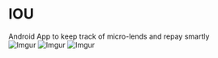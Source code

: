 # IOU
Android App to keep track of micro-lends and repay smartly<br>
![Imgur](http://i.imgur.com/tiILg8gm.png)
![Imgur](http://i.imgur.com/Dqqs3m0m.png)
![Imgur](http://i.imgur.com/7PFO3gem.png)
